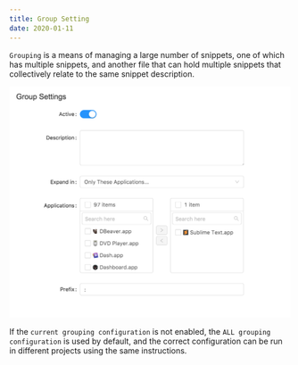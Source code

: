 ```yaml
---
title: Group Setting
date: 2020-01-11
---
```


`Grouping` is a means of managing a large number of snippets, one of which has multiple snippets, and another file that can hold multiple snippets that collectively relate to the same snippet description.

![](./img/group-ui.png)

If the `current grouping configuration` is not enabled, the `ALL grouping configuration` is used by default, and the correct configuration can be run in different projects using the same instructions.

